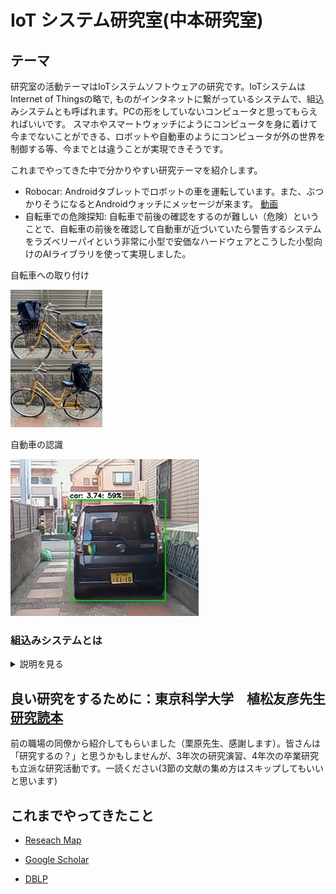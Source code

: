 # IoT システム研究室(中本研究室)
## テーマ
研究室の活動テーマはIoTシステムソフトウェアの研究です。IoTシステムはInternet of Thingsの略で, ものがインタネットに繋がっているシステムで、組込みシステムとも呼ばれます。PCの形をしていないコンピュータと思ってもらえればいいです。
スマホやスマートウォッチにようにコンピュータを身に着けて今までないことができる、ロボットや自動車のようにコンピュータが外の世界を制御する等、今までとは違うことが実現できそうです。

これまでやってきた中で分かりやすい研究テーマを紹介します。
* Robocar: Androidタブレットでロボットの車を運転しています。また、ぶつかりそうになるとAndroidウォッチにメッセージが来ます。
[動画](https://drive.google.com/file/d/1NLWYlyRwiBThH9kS02i1niw2sw8a41sL/view?usp=sharing)
* 自転車での危険探知: 自転車で前後の確認をするのが難しい（危険）ということで、自転車の前後を確認して自動車が近づいていたら警告するシステムをラズベリーパイという非常に小型で安価なハードウェアとこうした小型向けのAIライブラリを使って実現しました。

自転車への取り付け

![自転車への取り付け](./bike1.jpg )

自動車の認識

![自動車の認識](./bike2.jpg)

### 組込みシステムとは
<details><summary>説明を見る</summary><div>
組込みシステムには、小型ハードウェア(省電力CPU、小さいメモリ量、冷却機能なし等)、リアルタイム性能(外が相手のシステムですから待ってくれません。自動車では運転者が障害物を認識してから実際にブレーキを踏むまで300ミリ秒以内と言われています)、場合によっては、途中で不具合があっては困りますから高い信頼性等が要求されます。

私はNECに入社以来、携帯電話のインタネットサービスのiMode Javaアプリ（iアプリ）、携帯電話Linux（今のスマホのさきがけなるようなもの)やICカードソフトウェア、宇宙ステーション用ソフトウェア、自動車ソフトウェアの研究、開発に従事してきました。こうした製品は通常のオフィスで使われるPCとは利用環境が異なり、小型化、リアルタイム性能、高信頼性など特殊な機能が必要で、これらの機能をどう開発しているかが非常にチャレンジングでした。組込みシステムはこれらの製品ソフトウェアは中々一般の方には目につきにくいですが、日本の輸出の半分以上を占めていると言われており。日本の基幹産業を支えています。
</div></details>






## 良い研究をするために：東京科学大学　植松友彦先生[研究読本](http://www.it.ce.titech.ac.jp/uyematsu/howtoresearch.pdf)

前の職場の同僚から紹介してもらいました（栗原先生、感謝します）。皆さんは「研究するの？」と思うかもしませんが、3年次の研究演習、4年次の卒業研究も立派な研究活動です。一読ください(3節の文献の集め方はスキップしてもいいと思います)



## これまでやってきたこと
- [Reseach Map](https://researchmap.jp/read0205040)

- [Google Scholar](https://scholar.google.co.jp/citations?user=-yzL0TsAAAAJ&hl=ja)

- [DBLP](https://dblp.org/pid/95/5961.html)


